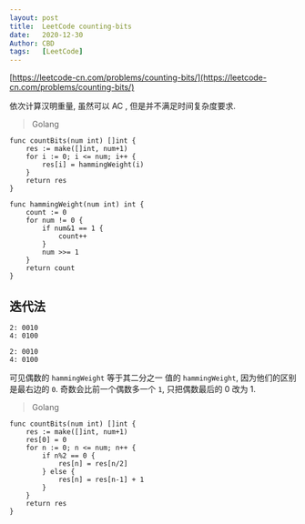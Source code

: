 ```yaml
---
layout: post
title:  LeetCode counting-bits
date:   2020-12-30
Author: CBD
tags:   [LeetCode]
---
```


[https://leetcode-cn.com/problems/counting-bits/](https://leetcode-cn.com/problems/counting-bits/)

依次计算汉明重量, 虽然可以 AC , 但是并不满足时间复杂度要求.

> Golang

```golang
func countBits(num int) []int {
	res := make([]int, num+1)
	for i := 0; i <= num; i++ {
		res[i] = hammingWeight(i)
	}
	return res
}

func hammingWeight(num int) int {
	count := 0
	for num != 0 {
		if num&1 == 1 {
			count++
		}
		num >>= 1
	}
	return count
}

```

## 迭代法

```text
2: 0010
4: 0100

2: 0010
4: 0100
```

可见偶数的 `hammingWeight` 等于其二分之一 值的 `hammingWeight`, 因为他们的区别是最右边的 `0`.
奇数会比前一个偶数多一个 `1`, 只把偶数最后的 0 改为 1.

> Golang

```golang
func countBits(num int) []int {
	res := make([]int, num+1)
	res[0] = 0
	for n := 0; n <= num; n++ {
		if n%2 == 0 {
			res[n] = res[n/2]
		} else {
			res[n] = res[n-1] + 1
		}
	}
	return res
}
```
